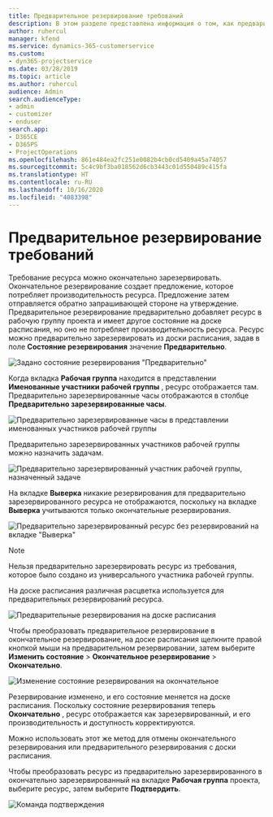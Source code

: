 ```yaml
---
title: Предварительное резервирование требований
description: В этом разделе представлена информация о том, как предварительно резервировать требования.
author: ruhercul
manager: kfend
ms.service: dynamics-365-customerservice
ms.custom:
- dyn365-projectservice
ms.date: 03/28/2019
ms.topic: article
ms.author: ruhercul
audience: Admin
search.audienceType:
- admin
- customizer
- enduser
search.app:
- D365CE
- D365PS
- ProjectOperations
ms.openlocfilehash: 861e484ea2fc251e0082b4cb0cd5409a45a74057
ms.sourcegitcommit: 5c4c9bf3ba018562d6cb3443c01d550489c415fa
ms.translationtype: HT
ms.contentlocale: ru-RU
ms.lasthandoff: 10/16/2020
ms.locfileid: "4083398"
---
```

# <a name="soft-book-requirements"></a>Предварительное резервирование требований

Требование ресурса можно окончательно зарезервировать. Окончательное резервирование создает предложение, которое потребляет производительность ресурса. Предложение затем отправляется обратно запрашивающей стороне на утверждение. Предварительное резервирование предварительно добавляет ресурс в рабочую группу проекта и имеет другое состояние на доске расписания, но оно не потребляет производительность ресурса. Ресурс можно предварительно зарезервировать из доски расписания, задав в поле **Состояние резервирования** значение **Предварительно**.

![Задано состояние резервирования "Предварительно"](media/Resource-Management-image77.png)

Когда вкладка **Рабочая группа** находится в представлении **Именованные участники рабочей группы** , ресурс отображается там. Предварительно зарезервированные часы отображаются в столбце **Предварительно зарезервированные часы**.

![Предварительно зарезервированные часы в представлении именованных участников рабочей группы](media/Resource-Management-image78.png)

Предварительно зарезервированных участников рабочей группы можно назначить задачам.

![Предварительно зарезервированный участник рабочей группы, назначенный задаче](media/Resource-Management-image79.png)

На вкладке **Выверка** никакие резервирования для предварительно зарезервированного ресурса не отображаются, поскольку на вкладке **Выверка** учитываются только окончательные резервирования.

![Предварительно зарезервированный ресурс без резервирований на вкладке "Выверка"](media/Resource-Management-image80.png)

> [!NOTE]
> Нельзя предварительно зарезервировать ресурс из требования, которое было создано из универсального участника рабочей группы.

На доске расписания различная расцветка используется для предварительных резервирований ресурса.

![Предварительные резервирования на доске расписания](media/Resource-Management-image81.png)

Чтобы преобразовать предварительное резервирование в окончательное резервирование, на доске расписания щелкните правой кнопкой мыши на предварительном резервировании, затем выберите **Изменить состояние** \> **Окончательное резервирование** \> **Окончательно**.

![Изменение состояние резервирования на окончательное](media/Resource-Management-image82.png)

Резервирование изменено, и его состояние меняется на доске расписания. Поскольку состояние резервирования теперь **Окончательно** , ресурс отображается как зарезервированный, и его производительность и доступность корректируются.

Можно использовать этот же метод для отмены окончательного резервирования или предварительного резервирования с доски расписания.

Чтобы преобразовать ресурс из предварительно зарезервированного в окончательно зарезервированный на вкладке **Рабочая группа** проекта, выберите ресурс, затем выберите **Подтвердить**.

![Команда подтверждения](media/Resource-Management-image83.png)
